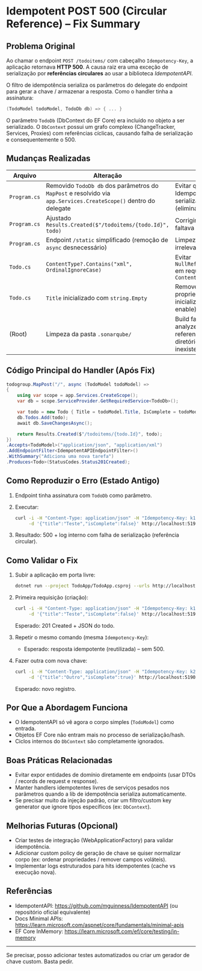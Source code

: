 # Idempotent POST 500 (Circular Reference) – Fix Summary

## Problema Original

Ao chamar o endpoint `POST /todoitems/` com cabeçalho `Idempotency-Key`, a aplicação retornava **HTTP 500**. A causa raiz era uma exceção de serialização por **referências circulares** ao usar a biblioteca *IdempotentAPI*.

O filtro de idempotência serializa os parâmetros do delegate do endpoint para gerar a chave / armazenar a resposta. Como o handler tinha a assinatura:

```c#
(TodoModel todoModel, TodoDb db) => { ... }
```

O parâmetro `TodoDb` (DbContext do EF Core) era incluído no objeto a ser serializado. O `DbContext` possui um grafo complexo (ChangeTracker, Services, Proxies) com referências cíclicas, causando falha de serialização e consequentemente o 500.

## Mudanças Realizadas

| Arquivo | Alteração | Motivo |
|---------|-----------|--------|
| `Program.cs` | Removido `TodoDb db` dos parâmetros do `MapPost` e resolvido via `app.Services.CreateScope()` dentro do delegate | Evitar que o IdempotentAPI tente serializar o DbContext (elimina ciclo) |
| `Program.cs` | Ajustado `Results.Created($"/todoitems/{todo.Id}", todo)` | Corrigir `Location` (antes faltava a barra) |
| `Program.cs` | Endpoint `/static` simplificado (remoção de `async` desnecessário) | Limpeza de warning irrelevante |
| `Todo.cs` | `ContentType?.Contains("xml", OrdinalIgnoreCase)` | Evitar `NullReferenceException` em requisições sem `Content-Type` |
| `Todo.cs` | `Title` inicializado com `string.Empty` | Remover warning de propriedade não inicializada (nullable enable) |
| (Root) | Limpeza da pasta `.sonarqube/` | Build falhava devido a analyzers órfãos referenciados em diretório temporário inexistente |

## Código Principal do Handler (Após Fix)

```c#
todogroup.MapPost("/", async (TodoModel todoModel) =>
{
    using var scope = app.Services.CreateScope();
    var db = scope.ServiceProvider.GetRequiredService<TodoDb>();

    var todo = new Todo { Title = todoModel.Title, IsComplete = todoModel.IsComplete };
    db.Todos.Add(todo);
    await db.SaveChangesAsync();

    return Results.Created($"/todoitems/{todo.Id}", todo);
})
.Accepts<TodoModel>("application/json", "application/xml")
.AddEndpointFilter<IdempotentAPIEndpointFilter>()
.WithSummary("Adiciona uma nova tarefa")
.Produces<Todo>(StatusCodes.Status201Created);
```

## Como Reproduzir o Erro (Estado Antigo)

1. Endpoint tinha assinatura com `TodoDb` como parâmetro.
2. Executar:

   ```bash
   curl -i -H "Content-Type: application/json" -H "Idempotency-Key: k1" \
        -d '{"title":"Teste","isComplete":false}' http://localhost:5190/todoitems/
   ```

3. Resultado: 500 + log interno com falha de serialização (referência circular).

## Como Validar o Fix

1. Subir a aplicação em porta livre:

   ```bash
   dotnet run --project TodoApp/TodoApp.csproj --urls http://localhost:5190
   ```

2. Primeira requisição (criação):

   ```bash
   curl -i -H "Content-Type: application/json" -H "Idempotency-Key: k1" \
        -d '{"title":"Teste","isComplete":false}' http://localhost:5190/todoitems/
   ```

   Esperado: 201 Created + JSON do todo.

3. Repetir o mesmo comando (mesma `Idempotency-Key`):

   - Esperado: resposta idempotente (reutilizada) – sem 500.

4. Fazer outra com nova chave:

   ```bash
   curl -i -H "Content-Type: application/json" -H "Idempotency-Key: k2" \
        -d '{"title":"Outro","isComplete":true}' http://localhost:5190/todoitems/
   ```

   Esperado: novo registro.

## Por Que a Abordagem Funciona

- O IdempotentAPI só vê agora o corpo simples (`TodoModel`) como entrada.
- Objetos EF Core não entram mais no processo de serialização/hash.
- Ciclos internos do `DbContext` são completamente ignorados.

## Boas Práticas Relacionadas

- Evitar expor entidades de domínio diretamente em endpoints (usar DTOs / records de request e response).
- Manter handlers idempotentes livres de serviços pesados nos parâmetros quando a lib de idempotência serializa automaticamente.
- Se precisar muito da injeção padrão, criar um filtro/custom key generator que ignore tipos específicos (ex: `DbContext`).

## Melhorias Futuras (Opcional)

- Criar testes de integração (WebApplicationFactory) para validar idempotência.
- Adicionar custom policy de geração de chave se quiser normalizar corpo (ex: ordenar propriedades / remover campos voláteis).
- Implementar logs estruturados para hits idempotentes (cache vs execução nova).

## Referências

- IdempotentAPI: <https://github.com/mguinness/IdempotentAPI> (ou repositório oficial equivalente)
- Docs Minimal APIs: <https://learn.microsoft.com/aspnet/core/fundamentals/minimal-apis>
- EF Core InMemory: <https://learn.microsoft.com/ef/core/testing/in-memory>

---

Se precisar, posso adicionar testes automatizados ou criar um gerador de chave custom. Basta pedir.
